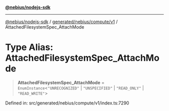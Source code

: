 [**@nebius/nodejs-sdk**](../../../../../README.md)

***

[@nebius/nodejs-sdk](../../../../../README.md) / [generated/nebius/compute/v1](../README.md) / AttachedFilesystemSpec\_AttachMode

# Type Alias: AttachedFilesystemSpec\_AttachMode

> **AttachedFilesystemSpec\_AttachMode** = `EnumInstance`\<`"UNRECOGNIZED"` \| `"UNSPECIFIED"` \| `"READ_ONLY"` \| `"READ_WRITE"`\>

Defined in: src/generated/nebius/compute/v1/index.ts:7290
